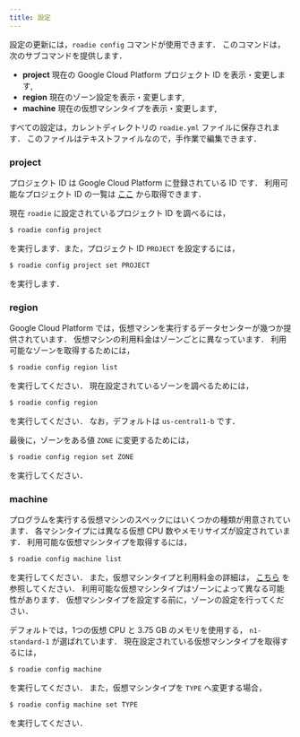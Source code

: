 ```yaml
---
title: 設定
---
```

設定の更新には，`roadie config` コマンドが使用できます．
このコマンドは，次のサブコマンドを提供します．

- **project** 現在の Google Cloud Platform プロジェクト ID を表示・変更します,
- **region** 現在のゾーン設定を表示・変更します,
- **machine** 現在の仮想マシンタイプを表示・変更します,

すべての設定は，カレントディレクトリの `roadie.yml` ファイルに保存されます．
このファイルはテキストファイルなので，手作業で編集できます．

### project
プロジェクト ID は Google Cloud Platform に登録されている ID です．
利用可能なプロジェクト ID の一覧は [ここ](https://console.cloud.google.com/project)
から取得できます．

現在 `roadie` に設定されているプロジェクト ID を調べるには，

```sh
$ roadie config project
```

を実行します．また，プロジェクト ID `PROJECT` を設定するには，

```sh
$ roadie config project set PROJECT
```

を実行します．


### region
Google Cloud Platform では，仮想マシンを実行するデータセンターが幾つか提供されています．
仮想マシンの利用料金はゾーンごとに異なっています．
利用可能なゾーンを取得するためには，

```sh
$ roadie config region list
```

を実行してください．
現在設定されているゾーンを調べるためには，

```sh
$ roadie config region
```

を実行してください．
なお，デフォルトは `us-central1-b` です．

最後に，ゾーンをある値 `ZONE` に変更するためには，

```sh
$ roadie config region set ZONE
```

を実行してください．

### machine
プログラムを実行する仮想マシンのスペックにはいくつかの種類が用意されています．
各マシンタイプには異なる仮想 CPU 数やメモリサイズが設定されています．
利用可能な仮想マシンタイプを取得するには，

```sh
$ roadie config machine list
```

を実行してください．
また，仮想マシンタイプと利用料金の詳細は，
[こちら](https://cloud.google.com/compute/pricing)
を参照してください．
利用可能な仮想マシンタイプはゾーンによって異なる可能性があります．
仮想マシンタイプを設定する前に，ゾーンの設定を行ってください．

デフォルトでは，1つの仮想 CPU と 3.75 GB のメモリを使用する，
`n1-standard-1` が選ばれています．
現在設定されている仮想マシンタイプを取得するには，

```sh
$ roadie config machine
```

を実行してください．
また，仮想マシンタイプを `TYPE` へ変更する場合，

```sh
$ roadie config machine set TYPE
```

を実行してください．
